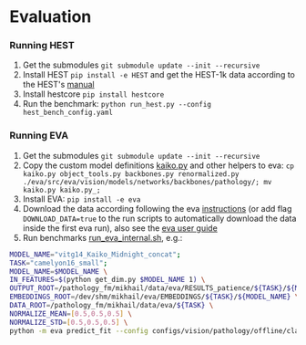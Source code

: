 # Evaluation

### Running HEST

1. Get the submodules `git submodule update --init --recursive`
2. Install HEST `pip install -e HEST` and get the HEST-1k data according to the HEST's [manual](https://github.com/mahmoodlab/HEST/tree/568df6ce8e6cd88829866a8cfdb5d2452f72f96e?tab=readme-ov-file#downloadquery-hest-1k-1tb)
3. Install hestcore `pip install hestcore`
4. Run the benchmark: `python run_hest.py --config hest_bench_config.yaml`

### Running EVA
1. Get the submodules `git submodule update --init --recursive`
2. Copy the custom model definitions [kaiko.py](./eva/src/eva/vision/models/networks/backbones/pathology/kaiko.py) and other helpers to eva: `cp kaiko.py object_tools.py backbones.py renormalized.py ./eva/src/eva/vision/models/networks/backbones/pathology/; mv kaiko.py kaiko.py_;`
3. Install EVA: `pip install -e eva`
4. Download the data according following the eva [instructions](https://kaiko-ai.github.io/eva/main/datasets) (or add flag `DOWNLOAD_DATA=true` to the run scripts to automatically download the data inside the first eva run), also see the [eva user guide](https://kaiko-ai.github.io/eva/main/user-guide/)
5. Run benchmarks [run_eva_internal.sh](./run_eva_internal.sh), e.g.:
```bash
MODEL_NAME="vitg14_Kaiko_Midnight_concat";
TASK="camelyon16_small";
MODEL_NAME=$MODEL_NAME \
IN_FEATURES=$(python get_dim.py $MODEL_NAME 1) \
OUTPUT_ROOT=/pathology_fm/mikhail/data/eva/RESULTS_patience/${TASK}/${MODEL_NAME} \
EMBEDDINGS_ROOT=/dev/shm/mikhail/eva/EMBEDDINGS/${TASK}/${MODEL_NAME} \
DATA_ROOT=/pathology_fm/mikhail/data/eva/${TASK} \
NORMALIZE_MEAN=[0.5,0.5,0.5] \
NORMALIZE_STD=[0.5,0.5,0.5] \
python -m eva predict_fit --config configs/vision/pathology/offline/classification/${TASK}.yaml
```
